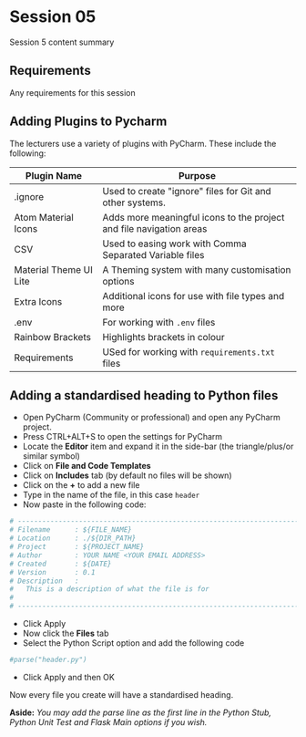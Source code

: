 # Session 05

Session 5 content summary

## Requirements

Any requirements for this session

## Adding Plugins to Pycharm

The lecturers use a variety of plugins with PyCharm. These include the following:

| Plugin Name | Purpose |
|-------------|-----------------------------------------|
| .ignore | Used to create "ignore" files for Git and other systems. |
| Atom Material Icons | Adds more meaningful icons to the project and file navigation areas |
| CSV | Used to easing work with Comma Separated Variable files |
| Material Theme UI Lite | A Theming system with many customisation options |
| Extra Icons | Additional icons for use with file types and more |
| .env | For working with `.env` files |
| Rainbow Brackets | Highlights brackets in colour |
| Requirements | USed for working with `requirements.txt` files |


## Adding a standardised heading to Python files

- Open PyCharm (Community or professional) and open any PyCharm project.
- Press CTRL+ALT+S to open the settings for PyCharm
- Locate the **Editor** item and expand it in the side-bar (the triangle/plus/or similar symbol)
- Click on **File and Code Templates**
- Click on **Includes** tab (by default no files will be shown)
- Click on the **+** to add a new file
- Type in the name of the file, in this case `header`
- Now paste in the following code: 
```python
# ---------------------------------------------------------------------
# Filename      : ${FILE_NAME}
# Location      : ./${DIR_PATH}
# Project       : ${PROJECT_NAME}
# Author        : YOUR NAME <YOUR EMAIL ADDRESS>
# Created       : ${DATE}
# Version       : 0.1
# Description   :
#   This is a description of what the file is for
#
# ---------------------------------------------------------------------
```
- Click Apply
- Now click the **Files** tab
- Select the Python Script option and add the following code
```python
#parse("header.py") 
```
- Click Apply and then OK

Now every file you create will have a standardised heading.

**Aside:** *You may add the parse line as the first line in the Python Stub, Python Unit Test and Flask Main options if you wish.*
